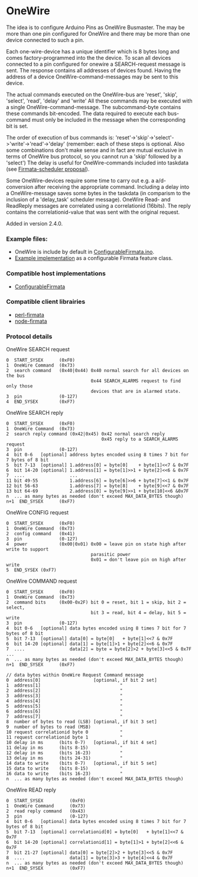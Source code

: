 OneWire
===

The idea is to configure Arduino Pins as OneWire Busmaster. The may be more than one pin configured for OneWire and there may be more than one device connected to such a pin.

Each one-wire-device has a unique identifier which is 8 bytes long and comes factory-programmed into the the device. To scan all devices connected to a pin configured for onewire a SEARCH-request message is sent. The response contains all addresses of devices found. Having the address of a device OneWire-command-messages may be sent to this device.

The actual commands executed on the OneWire-bus are 'reset', 'skip', 'select', 'read', 'delay' and 'write' All these commands may be executed with a single OneWire-command-message. The subcommand-byte contains these commands bit-encoded. The data required to execute each bus-command must only be included in the message when the corresponding bit is set.

The order of execution of bus commands is: 'reset'->'skip'->'select'->'write'->'read'->'delay' (remember: each of these steps is optional. Also some combinations don't make sense and in fact are mutual exclusive in terms of OneWire bus protocol, so you cannot run a 'skip' followed by a 'select') The delay is useful for OneWire-commands included into taskdata (see [Firmata-scheduler proposal](https://github.com/firmata/protocol/blob/master/scheduler.md)).

Some OneWire-devices require some time to carry out e.g. a a/d-conversion after receiving the appropriate command. Including a delay into a OneWire-message saves some bytes in the taskdata (in comparism to the inclusion of a 'delay_task' scheduler message). OneWire Read- and ReadReply messages are correlated using a correlationid (16bits). The reply contains the correlationid-value that was sent with the original request.

Added in version 2.4.0.


### Example files: 
 * OneWire is include by default in [ConfigurableFirmata.ino](https://github.com/firmata/ConfigurableFirmata/blob/master/examples/ConfigurableFirmata/ConfigurableFirmata.ino). 
 * [Example implementation](https://github.com/firmata/ConfigurableFirmata/blob/master/src/OneWireFirmata.cpp) as a configurable Firmata feature class.


### Compatible host implementations
* [ConfigurableFirmata](https://github.com/firmata/ConfigurableFirmata)


### Compatible client librairies
* [perl-firmata](https://github.com/ntruchsess/perl-firmata)
* [node-firmata](https://github.com/jgautier/firmata/blob/master/lib/firmata.js)


### Protocol details

OneWire SEARCH request
```
0  START_SYSEX      (0xF0)
1  OneWire Command  (0x73)
2  search command   (0x40|0x44) 0x40 normal search for all devices on the bus
                                0x44 SEARCH_ALARMS request to find only those
                                devices that are in alarmed state.
3  pin              (0-127)
4  END_SYSEX        (0xF7)
```

OneWire SEARCH reply
```
0  START_SYSEX      (0xF0)
1  OneWire Command  (0x73)
2  search reply command (0x42|0x45) 0x42 normal search reply
                                    0x45 reply to a SEARCH_ALARMS request
3  pin              (0-127)
4  bit 0-6   [optional] address bytes encoded using 8 times 7 bit for 7 bytes of 8 bit
5  bit 7-13  [optional] 1.address[0] = byte[0]    + byte[1]<<7 & 0x7F
6  bit 14-20 [optional] 1.address[1] = byte[1]>>1 + byte[2]<<6 & 0x7F
7  ....                 ...
11 bit 49-55            1.address[6] = byte[6]>>6 + byte[7]<<1 & 0x7F
12 bit 56-63            1.address[7] = byte[8]    + byte[9]<<7 & 0x7F
13 bit 64-69            2.address[0] = byte[9]>>1 + byte[10]<<6 &0x7F
n  ... as many bytes as needed (don't exceed MAX_DATA_BYTES though)
n+1  END_SYSEX      (0xF7)
```

OneWire CONFIG request
```
0  START_SYSEX      (0xF0)
1  OneWire Command  (0x73)
2  config command   (0x41)
3  pin              (0-127)
4  power            (0x00|0x01) 0x00 = leave pin on state high after write to support
                                parasitic power
                                0x01 = don't leave pin on high after write
5  END_SYSEX (0xF7)
```

OneWire COMMAND request
```
0  START_SYSEX      (0xF0)
1  OneWire Command  (0x73)
2  command bits     (0x00-0x2F) bit 0 = reset, bit 1 = skip, bit 2 = select,
                                bit 3 = read, bit 4 = delay, bit 5 = write
3  pin              (0-127)
4  bit 0-6   [optional] data bytes encoded using 8 times 7 bit for 7 bytes of 8 bit
5  bit 7-13  [optional] data[0] = byte[0]   + byte[1]<<7 & 0x7F
6  bit 14-20 [optional] data[1] = byte[1]>1 + byte[2]<<6 & 0x7F
7  ....                 data[2] = byte = byte[2]>2 + byte[3]<<5 & 0x7F ...
n  ... as many bytes as needed (don't exceed MAX_DATA_BYTES though)
n+1  END_SYSEX      (0xF7)

// data bytes within OneWire Request Command message
0  address[0]                    [optional, if bit 2 set]
1  address[1]                              "
2  address[2]                              "
3  address[3]                              "
4  address[4]                              "
5  address[5]                              "
6  address[6]                              "
7  address[7]                              "
8  number of bytes to read (LSB) [optional, if bit 3 set]
9  number of bytes to read (MSB)           "
10 request correlationid byte 0            "
11 request correlationid byte 1            "
10 delay in ms      (bits 0-7)   [optional, if bit 4 set]
11 delay in ms      (bits 8-15)            "
12 delay in ms      (bits 16-23)           "
13 delay in ms      (bits 24-31)           "
14 data to write    (bits 0-7)   [optional, if bit 5 set]
15 data to write    (bits 8-15)            "
16 data to write    (bits 16-23)           "
n  ... as many bytes as needed (don't exceed MAX_DATA_BYTES though)
```

OneWire READ reply
```
0  START_SYSEX          (0xF0)
1  OneWire Command      (0x73)
2  read reply command   (0x43)
3  pin                  (0-127)
4  bit 0-6   [optional] data bytes encoded using 8 times 7 bit for 7 bytes of 8 bit
5  bit 7-13  [optional] correlationid[0] = byte[0]   + byte[1]<<7 & 0x7F
6  bit 14-20 [optional] correlationid[1] = byte[1]>1 + byte[2]<<6 & 0x7F
7  bit 21-27 [optional] data[0] = byte[2]>2 + byte[3]<<5 & 0x7F
8  ....                 data[1] = byte[3]>3 + byte[4]<<4 & 0x7F
n  ... as many bytes as needed (don't exceed MAX_DATA_BYTES though)
n+1  END_SYSEX          (0xF7)
```
